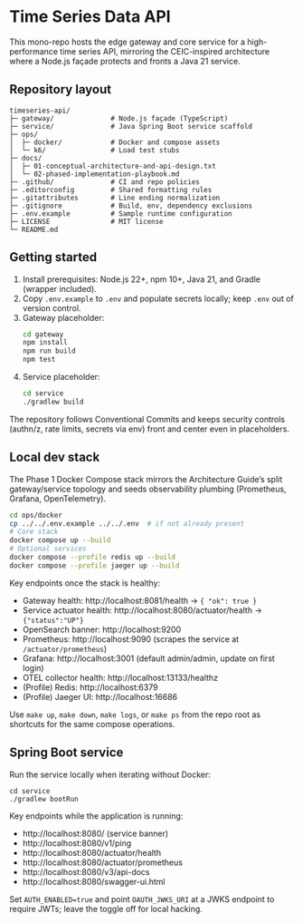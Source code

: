 # Time Series Data API

This mono-repo hosts the edge gateway and core service for a high-performance time series API, mirroring the CEIC-inspired architecture where a Node.js façade protects and fronts a Java 21 service.

## Repository layout

```
timeseries-api/
├─ gateway/              # Node.js façade (TypeScript)
├─ service/              # Java Spring Boot service scaffold
├─ ops/
│  ├─ docker/            # Docker and compose assets
│  └─ k6/                # Load test stubs
├─ docs/
│  ├─ 01-conceptual-architecture-and-api-design.txt
│  └─ 02-phased-implementation-playbook.md
├─ .github/              # CI and repo policies
├─ .editorconfig         # Shared formatting rules
├─ .gitattributes        # Line ending normalization
├─ .gitignore            # Build, env, dependency exclusions
├─ .env.example          # Sample runtime configuration
├─ LICENSE               # MIT license
└─ README.md
```

## Getting started

1. Install prerequisites: Node.js 22+, npm 10+, Java 21, and Gradle (wrapper included).
2. Copy `.env.example` to `.env` and populate secrets locally; keep `.env` out of version control.
3. Gateway placeholder:
   ```bash
   cd gateway
   npm install
   npm run build
   npm test
   ```
4. Service placeholder:
   ```bash
   cd service
   ./gradlew build
   ```

The repository follows Conventional Commits and keeps security controls (authn/z, rate limits, secrets via env) front and center even in placeholders.

## Local dev stack

The Phase 1 Docker Compose stack mirrors the Architecture Guide’s split gateway/service topology and seeds observability plumbing (Prometheus, Grafana, OpenTelemetry).

```bash
cd ops/docker
cp ../../.env.example ../../.env  # if not already present
# Core stack
docker compose up --build
# Optional services
docker compose --profile redis up --build
docker compose --profile jaeger up --build
```

Key endpoints once the stack is healthy:

- Gateway health: http://localhost:8081/health → `{ "ok": true }`
- Service actuator health: http://localhost:8080/actuator/health → `{"status":"UP"}`
- OpenSearch banner: http://localhost:9200
- Prometheus: http://localhost:9090 (scrapes the service at `/actuator/prometheus`)
- Grafana: http://localhost:3001 (default admin/admin, update on first login)
- OTEL collector health: http://localhost:13133/healthz
- (Profile) Redis: http://localhost:6379
- (Profile) Jaeger UI: http://localhost:16686

Use `make up`, `make down`, `make logs`, or `make ps` from the repo root as shortcuts for the same compose operations.

## Spring Boot service

Run the service locally when iterating without Docker:

```
cd service
./gradlew bootRun
```

Key endpoints while the application is running:

- http://localhost:8080/ (service banner)
- http://localhost:8080/v1/ping
- http://localhost:8080/actuator/health
- http://localhost:8080/actuator/prometheus
- http://localhost:8080/v3/api-docs
- http://localhost:8080/swagger-ui.html

Set `AUTH_ENABLED=true` and point `OAUTH_JWKS_URI` at a JWKS endpoint to require JWTs; leave the toggle off for local hacking.
